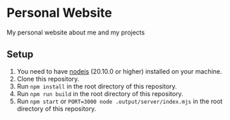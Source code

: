 # Personal Website
My personal website about me and my projects

## Setup
1. You need to have [nodejs](https://nodejs.org) (20.10.0 or higher) installed on your machine.
2. Clone this repository.
3. Run `npm install` in the root directory of this repository.
4. Run `npm run build` in the root directory of this repository. 
5. Run `npm start` or `PORT=3000 node .output/server/index.mjs` in the root directory of this repository.
